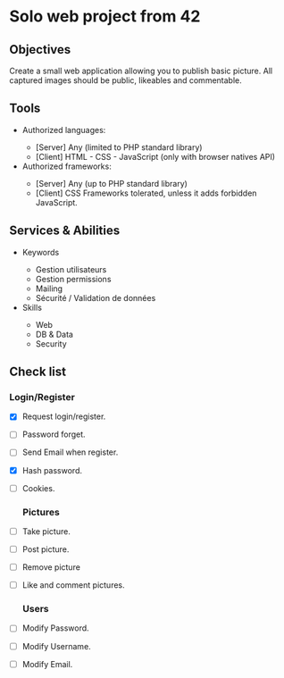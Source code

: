 <h1>Solo web project from 42</h1>

<h2>Objectives</h2>
<p></p>Create a small web application allowing you to publish basic picture.
All captured images should be public, likeables and commentable.</p>

<h2>Tools</h2>
<ul>
  <li>Authorized languages:</li>
  <ul>
    <li>[Server] Any (limited to PHP standard library)</li>
    <li>[Client] HTML - CSS - JavaScript (only with browser natives API)</li>
  </ul>
  <li>Authorized frameworks:</li>
  <ul>
    <li>[Server] Any (up to PHP standard library)</li>
    <li>[Client] CSS Frameworks tolerated, unless it adds forbidden JavaScript.</li>
  </ul>
</ul>

<h2>Services & Abilities</h2>
<ul>
  <li>Keywords</li>
  <ul>
    <li>Gestion utilisateurs</li>
    <li>Gestion permissions</li>
    <li>Mailing</li>
    <li>Sécurité / Validation de données
</li>
  </ul>
  <li>Skills</li>
  <ul>
    <li>Web</li>
    <li>DB & Data</li>
    <li>Security</li>
  </ul>
</ul>

<h2>Check list</h2>
    <h3>Login/Register</h3> 
    
  - [x] Request login/register.
  - [ ] Password forget.
  - [ ] Send Email when register.
  - [x] Hash password.
  - [ ] Cookies.
        
    <h3>Pictures</h3>
    
  - [ ] Take picture.
  - [ ] Post picture.
  - [ ] Remove picture
  - [ ] Like and comment pictures.

    <h3>Users</h3>
    
  - [ ] Modify Password.
  - [ ] Modify Username.
  - [ ] Modify Email.
          
